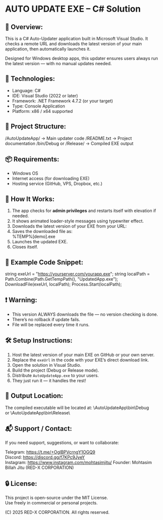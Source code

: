# AUTO UPDATE EXE – C# Solution


📌 Overview:
------------
This is a C# Auto-Updater application built in Microsoft Visual Studio. 
It checks a remote URL and downloads the latest version of your main application, then automatically launches it.

Designed for Windows desktop apps, this updater ensures users always run the latest version — with no manual updates needed.

🔧 Technologies:
---------------
- Language: C#
- IDE: Visual Studio (2022 or later)
- Framework: .NET Framework 4.7.2 (or your target)
- Type: Console Application
- Platform: x86 / x64 supported

📁 Project Structure:
---------------------
/AutoUpdateApp/         → Main updater code
/README.txt             → Project documentation
/bin/Debug or /Release/ → Compiled EXE output

📦 Requirements:
----------------
- Windows OS
- Internet access (for downloading EXE)
- Hosting service (GitHub, VPS, Dropbox, etc.)

🚀 How It Works:
----------------
1. The app checks for **admin privileges** and restarts itself with elevation if needed.
2. It shows animated loader-style messages using typewriter effect.
3. Downloads the latest version of your EXE from your URL:
4. Saves the downloaded file as:  
   %TEMP%\[demo].exe
5. Launches the updated EXE.
6. Closes itself.

🧠 Example Code Snippet:
------------------------
string exeUrl = "https://yourserver.com/yourapp.exe";
string localPath = Path.Combine(Path.GetTempPath(), "UpdatedApp.exe");
DownloadFile(exeUrl, localPath);
Process.Start(localPath);

❗ Warning:
----------
- This version ALWAYS downloads the file — no version checking is done.
- There’s no rollback if update fails.
- File will be replaced every time it runs.

🛠️ Setup Instructions:
----------------------
1. Host the latest version of your main EXE on GitHub or your own server.
2. Replace the `exeUrl` in the code with your EXE’s direct download link.
3. Open the solution in Visual Studio.
4. Build the project (Debug or Release mode).
5. Distribute `AutoUpdateApp.exe` to your users.
6. They just run it — it handles the rest!

🎯 Output Location:
-------------------
The compiled executable will be located at:
\AutoUpdateApp\bin\Debug\
or
\AutoUpdateApp\bin\Release\

📬 Support / Contact:
---------------------
If you need support, suggestions, or want to collaborate:

Telegram: https://t.me/+OglBPVcrngY1OGQ9  
Discord: https://discord.gg/f7KPc9JyeY  
Instagram: https://www.instagram.com/mohtasimjitu/
Founder: Mohtasim Billah Jitu (RED-X CORPORATION)

🔒 License:
-----------
This project is open-source under the MIT License.  
Use freely in commercial or personal projects.

(C) 2025 RED-X CORPORATION. All rights reserved.
